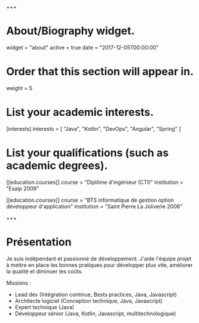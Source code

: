 +++
# About/Biography widget.
widget = "about"
active = true
date = "2017-12-05T00:00:00"

# Order that this section will appear in.
weight = 5

# List your academic interests.
[interests]
  interests = [
    "Java",
    "Kotlin",
    "DevOps",
    "Angular",
    "Spring"
  ]

# List your qualifications (such as academic degrees).
[[education.courses]]
  course = "Diplôme d'ingénieur (CTI)"
  institution = "Esaip 2009"

[[education.courses]]
  course = "BTS informatique de gestion option développeur d'application"
  institution = "Saint Pierre La Joliverie 2006"

+++

# Présentation

Je suis indépendant et passionné de développement.
J'aide l'équipe projet à mettre en place les bonnes pratiques pour développer plus vite, améliorer la qualité et diminuer les coûts.

Missions : 

* Lead dev (Intégration continue, Bests practices, Java, Javascript)
* Architecte logiciel (Conception technique, Java, Javascript)
* Expert technique (Java)
* Développeur sénior (Java, Kotlin, Javascript, multitechnologique)
